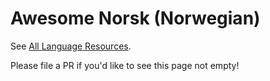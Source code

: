 # Awesome Norsk (Norwegian)

See [All Language Resources](https://www.alllanguageresources.com/resources/norwegian).

Please file a PR if you'd like to see this page not empty!
